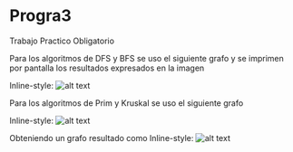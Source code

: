 # Progra3
Trabajo Practico Obligatorio

Para los algoritmos de DFS y BFS se uso el siguiente grafo y se imprimen por pantalla los resultados expresados en la imagen

Inline-style: 
![alt text](https://i.ibb.co/LRVDvn7/BFSyDFS.png "DFS y BFS")


Para los algoritmos de Prim y Kruskal se uso el siguiente grafo 

Inline-style: 
![alt text](https://i.ibb.co/2FhPVXm/Grafo-Prim-YKruskal.png "Grafo origen para Prim y Kruskal")

Obteniendo un grafo resultado como 
Inline-style: 
![alt text](https://i.ibb.co/qypVx8g/Resultado-Grafo-Prim-YKruskal.png "Resultado Prim y Kruskal")

